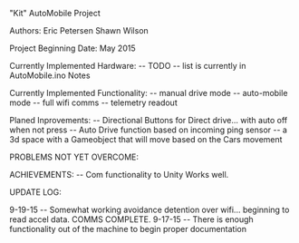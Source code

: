 


"Kit" AutoMobile Project

Authors:
Eric Petersen
Shawn Wilson

Project Beginning Date: May 2015

Currently Implemented Hardware:
-- TODO
-- list is currently in AutoMobile.ino Notes

Currently Implemented Functionality:
-- manual drive mode
-- auto-mobile mode
-- full wifi comms
-- telemetry readout

Planed Inprovements:
-- Directional Buttons for Direct drive... with auto off when not press
-- Auto Drive function based on incoming ping sensor
-- a 3d space with a Gameobject that will move based on the Cars movement

PROBLEMS NOT YET OVERCOME:


ACHIEVEMENTS:
-- Com functionality to Unity Works well.

UPDATE LOG:

9-19-15 -- Somewhat working avoidance detention over wifi... beginning to read accel data. COMMS COMPLETE.
9-17-15 -- There is enough functionality out of the machine to begin proper documentation

